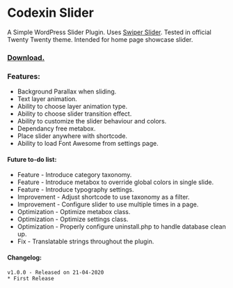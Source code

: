 # Codexin Slider
A Simple WordPress Slider Plugin. Uses [Swiper Slider](https://swiperjs.com/). Tested in official Twenty Twenty theme. Intended for home page showcase slider.

### [Download.](https://github.com/smrafiz/codexin-slider/releases)

### Features:
* Background Parallax when sliding.
* Text layer animation.
* Ability to choose layer animation type.
* Ability to choose slider transition effect.
* Ability to customize the slider behaviour and colors.
* Dependancy free metabox.
* Place slider anywhere with shortcode.
* Ability to load Font Awesome from settings page.

#### Future to-do list:
* Feature - Introduce category taxonomy.
* Feature - Introduce metabox to override global colors in single slide.
* Feature - Introduce typography settings.
* Improvement - Adjust shortcode to use taxonomy as a filter.
* Improvement - Configure slider to use multiple times in a page.
* Optimization - Optimize metabox class.
* Optimization - Optimize settings class.
* Optimization - Properly configure uninstall.php to handle database clean up.
* Fix - Translatable strings throughout the plugin.


#### Changelog:
    v1.0.0 - Released on 21-04-2020
    * First Release
